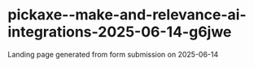 # pickaxe--make-and-relevance-ai-integrations-2025-06-14-g6jwe
Landing page generated from form submission on 2025-06-14
